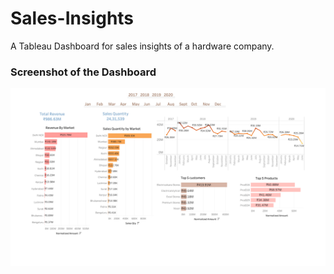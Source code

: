 # Sales-Insights
A Tableau Dashboard for sales insights of a hardware company.
### Screenshot of the Dashboard
![Amazon prime video Analysis](https://github.com/zainab-sk/Sales-Insights/blob/main/Sales-insights.png)
